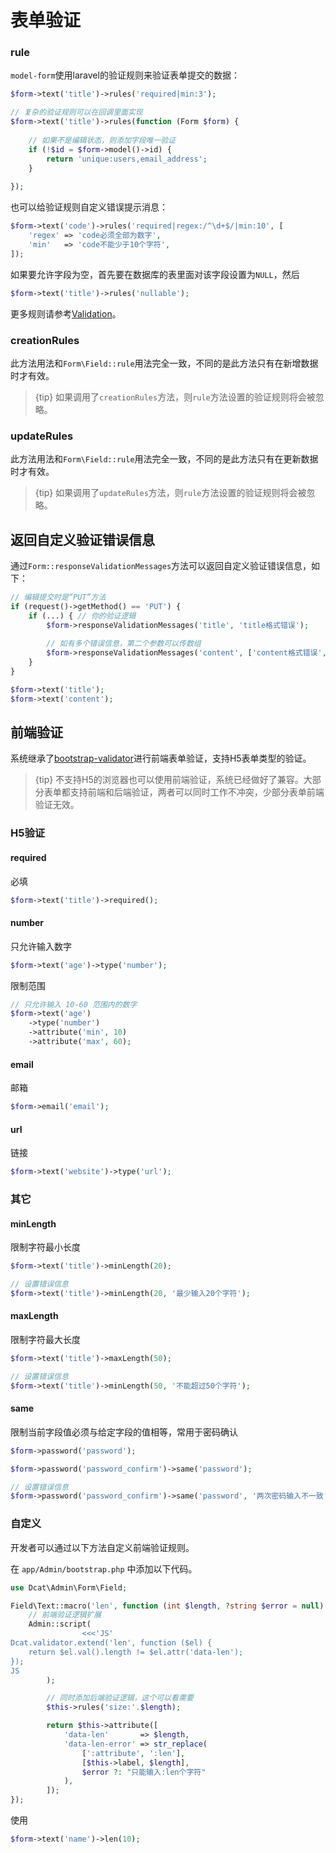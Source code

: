 # 表单验证

### rule

`model-form`使用laravel的验证规则来验证表单提交的数据：

```php
$form->text('title')->rules('required|min:3');

// 复杂的验证规则可以在回调里面实现
$form->text('title')->rules(function (Form $form) {
    
    // 如果不是编辑状态，则添加字段唯一验证
    if (!$id = $form->model()->id) {
        return 'unique:users,email_address';
    }
    
});
```

也可以给验证规则自定义错误提示消息：

```php
$form->text('code')->rules('required|regex:/^\d+$/|min:10', [
    'regex' => 'code必须全部为数字',
    'min'   => 'code不能少于10个字符',
]);
```

如果要允许字段为空，首先要在数据库的表里面对该字段设置为`NULL`，然后

```php
$form->text('title')->rules('nullable');
```

更多规则请参考[Validation](https://laravel.com/docs/5.5/validation)。

### creationRules

此方法用法和`Form\Field::rule`用法完全一致，不同的是此方法只有在新增数据时才有效。

> {tip} 如果调用了`creationRules`方法，则`rule`方法设置的验证规则将会被忽略。

### updateRules

此方法用法和`Form\Field::rule`用法完全一致，不同的是此方法只有在更新数据时才有效。

> {tip} 如果调用了`updateRules`方法，则`rule`方法设置的验证规则将会被忽略。


## 返回自定义验证错误信息

通过`Form::responseValidationMessages`方法可以返回自定义验证错误信息，如下：
```php
// 编辑提交时是“PUT”方法
if (request()->getMethod() == 'PUT') {
    if (...) { // 你的验证逻辑
        $form->responseValidationMessages('title', 'title格式错误');
        
        // 如有多个错误信息，第二个参数可以传数组
        $form->responseValidationMessages('content', ['content格式错误', 'content不能为空']);
    }
}

$form->text('title');
$form->text('content');
```

## 前端验证

系统继承了<a href="https://github.com/1000hz/bootstrap-validator" target="_blank">bootstrap-validator</a>进行前端表单验证，支持H5表单类型的验证。

> {tip} 不支持H5的浏览器也可以使用前端验证，系统已经做好了兼容。大部分表单都支持前端和后端验证，两者可以同时工作不冲突，少部分表单前端验证无效。

### H5验证

#### required

必填
```php
$form->text('title')->required();
```

#### number

只允许输入数字
```php
$form->text('age')->type('number');
```

限制范围
```php
// 只允许输入 10-60 范围内的数字
$form->text('age')
    ->type('number')
    ->attribute('min', 10)
    ->attribute('max', 60);
```

#### email

邮箱
```php
$form->email('email');
```

#### url

链接
```php
$form->text('website')->type('url');
```

### 其它

#### minLength

限制字符最小长度

```php
$form->text('title')->minLength(20);

// 设置错误信息
$form->text('title')->minLength(20, '最少输入20个字符');
```

#### maxLength

限制字符最大长度
```php
$form->text('title')->maxLength(50);

// 设置错误信息
$form->text('title')->minLength(50, '不能超过50个字符');
```

#### same

限制当前字段值必须与给定字段的值相等，常用于密码确认

```php
$form->password('password');

$form->password('password_confirm')->same('password');

// 设置错误信息
$form->password('password_confirm')->same('password', '两次密码输入不一致');
```

### 自定义

开发者可以通过以下方法自定义前端验证规则。



在 `app/Admin/bootstrap.php` 中添加以下代码。
```php
use Dcat\Admin\Form\Field;

Field\Text::macro('len', function (int $length, ?string $error = null) {
    // 前端验证逻辑扩展
    Admin::script(
                <<<'JS'
Dcat.validator.extend('len', function ($el) {
    return $el.val().length != $el.attr('data-len');
});
JS
        );

        // 同时添加后端验证逻辑，这个可以看需要
        $this->rules('size:'.$length);

        return $this->attribute([
            'data-len'       => $length,
            'data-len-error' => str_replace(
                [':attribute', ':len'],
                [$this->label, $length],
                $error ?: "只能输入:len个字符"
            ),
        ]);
});
```

使用

```php
$form->text('name')->len(10);
```



